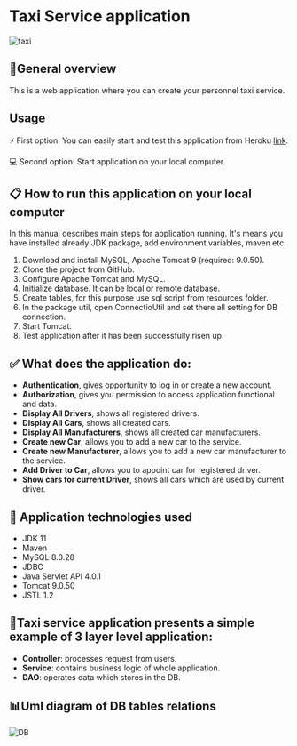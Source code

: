 
# Taxi Service application
![taxi](https://user-images.githubusercontent.com/96411307/183914329-746989f4-c7b1-4a35-b5da-69f36572e19a.png)
## :pencil:General overview

This is a web application where you can create your personnel taxi service. 


## Usage
⚡ First option:
You can easily start and test this application from Heroku [link](https://akishev-taxi-service.herokuapp.com).

:computer: Second option: 
Start application on your local computer.

## :clipboard: How to run this application on your local computer
In this manual describes main steps for application running. 
It's means you have installed already JDK package, add environment variables, maven etc.

1. Download and install MySQL, Apache Tomcat 9 (required: 9.0.50).
2. Clone the project from GitHub.
3. Configure Apache Tomcat and MySQL.
4. Initialize database. It can be local or remote database.
5. Create tables, for this purpose use sql script from resources folder.
6. In the package util, open ConnectioUtil and set there all setting for DB connection.
7. Start Tomcat.
8. Test application after it has been successfully risen up.

## :white_check_mark: What does the application do:

- **Authentication**, gives opportunity to log in or create a new account.
- **Authorization**, gives you permission to access application functional and data.
- **Display All Drivers**, shows all registered drivers.
- **Display All Cars**, shows all created cars.
- **Display All Manufacturers**, shows all created car manufacturers.
- **Create new Car**, allows you to add a new car to the service.
- **Create new Manufacturer**, allows you to add a new car manufacturer to the service.
- **Add Driver to Car**, allows you to appoint car for registered driver.
- **Show cars for current Driver**, shows all cars which are used by current driver.

## :wrench: Application technologies used

- JDK 11
- Maven
- MySQL 8.0.28
- JDBC
- Java Servlet API 4.0.1
- Tomcat 9.0.50
- JSTL 1.2

## :bricks:Taxi service application presents a simple example of 3 layer level application:

- **Controller**: processes request from users.
- **Service**: contains business logic of whole application.
- **DAO**: operates data which stores in the DB.

## :bar_chart:Uml diagram of DB tables relations
![DB](https://user-images.githubusercontent.com/96411307/183914235-f8a7af84-cf9b-4fd9-b660-8a9f64d6adc8.png)
